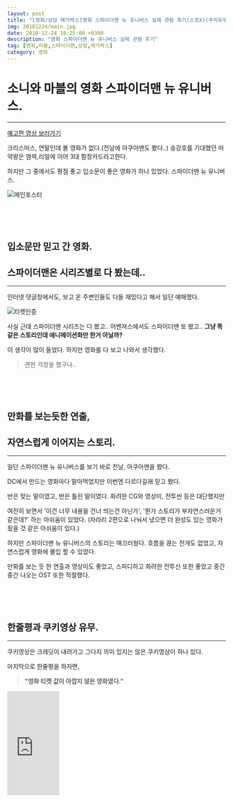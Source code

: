 ```yaml
---
layout: post
title: "[영화/상암 메가박스]영화 스파이더맨 뉴 유니버스 실제 관람 후기(스포X)(쿠키유무)"
img: 20181224/main.jpg
date: 2018-12-24 16:25:00 +0300
description: "영화 스파이더맨 뉴 유니버스 실제 관람 후기"
tag: [영화,마블,스파이더맨,상암,메가박스]
category: 영화
---
```


<script src="//ads-partners.coupang.com/g.js"></script>
<script>
	new PartnersCoupang.G({ id:703 });
</script>

# 소니와 마블의 영화 스파이더맨 뉴 유니버스.

---

 [예고편 영상 보러가기](https://www.youtube.com/watch?v=vhkCBOsOoYY)
 
 크리스마스, 연말인데 볼 영화가 없다.(전날에 아쿠아맨도 봤다..) 송강호를 기대했던 마약왕은 염력,리얼에 이어 3대 함정카드라고한다.
 
 하지만 그 중에서도 평점 좋고 입소문이 좋은 영화가 하나 있었다. 스파이더맨 뉴 유니버스.
 
 ![메인포스터]({{site.url}}/assets/img/20181224/main.jpg)
 
 <br/>
 <br/>
 <br/>
 
 
## 입소문만 믿고 간 영화. 
## 스파이더맨은 시리즈별로 다 봤는데.. 
---

 인터넷 댓글창에서도, 보고 온 주변인들도 다들 재밌다고 해서 일단 예매했다.
 
 ![티켓인증]({{site.url}}/assets/img/20181224/영화입장권.jpg)
 
 사실 근데 스파이더맨 시리즈는 다 봤고.. 어벤져스에서도 스파이더맨 또 봤고.. 
 **그냥 똑같은 스토리인데 에니메이션화만 한거 아닐까?**
 
 이 생각이 많이 들었다. 하지만 영화를 다 보고 나와서 생각했다. 
 
 >괜한 걱정을 했구나..
 
 
  <br/>
 <br/>
 <br/>
 
## 만화를 보는듯한 연출, 
## 자연스럽게 이어지는 스토리.
---
 
 일단 스파이더맨 뉴 유니버스를 보기 바로 전날, 아쿠아맨을 봤다.
 
 DC에서 만드는 영화마다 말아먹었지만 이번엔 다르다길래 믿고 봤다.
 
 반은 맞는 말이였고, 반은 틀린 말이였다. 화려한 CG와 영상미, 전투씬 등은 대단했지만
 
 여전히 보면서 '이건 너무 내용을 건너 띄는건 아닌가', '뭔가 스토리가 부자연스러운거 같은데?' 하는 아쉬움이 있었다.
 (차라리 2편으로 나눠서 냈으면 더 완성도 있는 영화가 됬을 것 같은 아쉬움이 있다.)
 
 하지만 스파이더맨 뉴 유니버스의 스토리는 매끄러웠다. 흐름을 끊는 전개도 없었고, 자연스럽게 영화에 몰입 할 수 있었다.
 
 만화를 보는 듯 한 연출과 영상미도 좋았고, 스피디하고 화려한 전투신 또한 좋았고 중간중간 나오는 OST 또한 적절했다.
 
 
 

 <br/>
 <br/>
 <br/>
 
## 한줄평과 쿠키영상 유무.
---
 
 쿠키영상은 크레딧이 내려가고 그다지 의미 있지는 않은 쿠키영상이 하나 있다.
 
 마지막으로 한줄평을 하자면, 
 >**"영화 티켓 값이 아깝지 않은 영화였다."**
 
 <script src="//ads-partners.coupang.com/g.js"></script>
<script>
	new PartnersCoupang.G({ id:704 });
</script>

<iframe src="https://coupa.ng/bgFASs" width="120" height="240" frameborder="0" scrolling="no"></iframe>